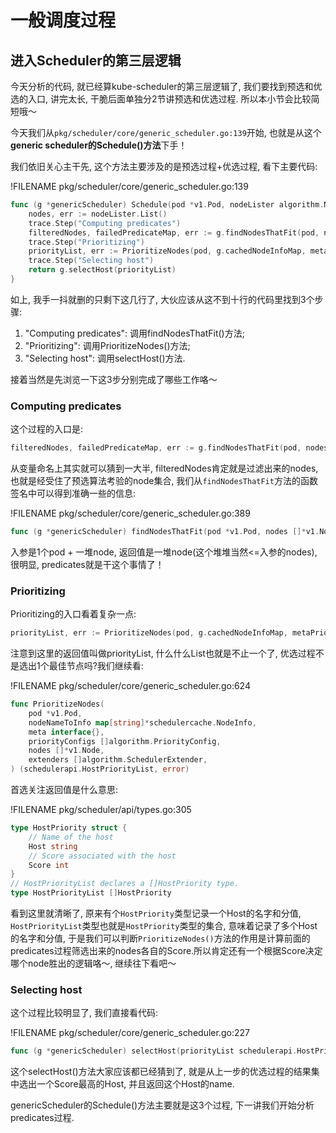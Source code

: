 # 一般调度过程

<!-- toc -->

## 进入Scheduler的第三层逻辑

今天分析的代码, 就已经算kube-scheduler的第三层逻辑了, 我们要找到预选和优选的入口, 讲完太长, 干脆后面单独分2节讲预选和优选过程. 所以本小节会比较简短哦～

今天我们从`pkg/scheduler/core/generic_scheduler.go:139`开始, 也就是从这个**generic scheduler的Schedule()方法**下手！

我们依旧关心主干先, 这个方法主要涉及的是预选过程+优选过程, 看下主要代码: 

!FILENAME pkg/scheduler/core/generic_scheduler.go:139

```go
func (g *genericScheduler) Schedule(pod *v1.Pod, nodeLister algorithm.NodeLister) (string, error) {
	nodes, err := nodeLister.List()
	trace.Step("Computing predicates")
	filteredNodes, failedPredicateMap, err := g.findNodesThatFit(pod, nodes)
	trace.Step("Prioritizing")
	priorityList, err := PrioritizeNodes(pod, g.cachedNodeInfoMap, metaPrioritiesInterface, g.prioritizers, filteredNodes, g.extenders)
	trace.Step("Selecting host")
	return g.selectHost(priorityList)
}
```

如上, 我手一抖就删的只剩下这几行了, 大伙应该从这不到十行的代码里找到3个步骤: 

1. "Computing predicates": 调用findNodesThatFit()方法; 
2. "Prioritizing": 调用PrioritizeNodes()方法; 
3. "Selecting host": 调用selectHost()方法. 

接着当然是先浏览一下这3步分别完成了哪些工作咯～

### Computing predicates

这个过程的入口是: 

```go
filteredNodes, failedPredicateMap, err := g.findNodesThatFit(pod, nodes)
```

从变量命名上其实就可以猜到一大半, filteredNodes肯定就是过滤出来的nodes, 也就是经受住了预选算法考验的node集合, 我们从`findNodesThatFit`方法的函数签名中可以得到准确一些的信息: 

!FILENAME pkg/scheduler/core/generic_scheduler.go:389

```go
func (g *genericScheduler) findNodesThatFit(pod *v1.Pod, nodes []*v1.Node) ([]*v1.Node, FailedPredicateMap, error)
```

入参是1个pod + 一堆node, 返回值是一堆node(这个堆堆当然<=入参的nodes), 很明显, predicates就是干这个事情了！

### Prioritizing

Prioritizing的入口看着复杂一点: 

```go
priorityList, err := PrioritizeNodes(pod, g.cachedNodeInfoMap, metaPrioritiesInterface, g.prioritizers, filteredNodes, g.extenders)
```

注意到这里的返回值叫做priorityList, 什么什么List也就是不止一个了, 优选过程不是选出1个最佳节点吗?我们继续看: 

!FILENAME pkg/scheduler/core/generic_scheduler.go:624

```go
func PrioritizeNodes(
	pod *v1.Pod,
	nodeNameToInfo map[string]*schedulercache.NodeInfo,
	meta interface{},
	priorityConfigs []algorithm.PriorityConfig,
	nodes []*v1.Node,
	extenders []algorithm.SchedulerExtender,
) (schedulerapi.HostPriorityList, error)
```

首选关注返回值是什么意思: 

!FILENAME pkg/scheduler/api/types.go:305

```go
type HostPriority struct {
	// Name of the host
	Host string
	// Score associated with the host
	Score int
}
// HostPriorityList declares a []HostPriority type.
type HostPriorityList []HostPriority
```

看到这里就清晰了, 原来有个`HostPriority`类型记录一个Host的名字和分值, `HostPriorityList`类型也就是`HostPriority`类型的集合, 意味着记录了多个Host的名字和分值, 于是我们可以判断`PrioritizeNodes()`方法的作用是计算前面的predicates过程筛选出来的nodes各自的Score.所以肯定还有一个根据Score决定哪个node胜出的逻辑咯～, 继续往下看吧～

### Selecting host

这个过程比较明显了, 我们直接看代码: 

!FILENAME pkg/scheduler/core/generic_scheduler.go:227

```go
func (g *genericScheduler) selectHost(priorityList schedulerapi.HostPriorityList) (string, error)
```

这个selectHost()方法大家应该都已经猜到了, 就是从上一步的优选过程的结果集中选出一个Score最高的Host, 并且返回这个Host的name.

genericScheduler的Schedule()方法主要就是这3个过程, 下一讲我们开始分析predicates过程. 
